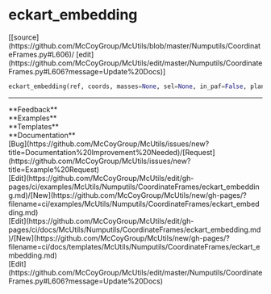 # <a id="McUtils.Numputils.CoordinateFrames.eckart_embedding">eckart_embedding</a>
<div class="docs-source-link" markdown="1">
[[source](https://github.com/McCoyGroup/McUtils/blob/master/Numputils/CoordinateFrames.py#L606)/
[edit](https://github.com/McCoyGroup/McUtils/edit/master/Numputils/CoordinateFrames.py#L606?message=Update%20Docs)]
</div>

```python
eckart_embedding(ref, coords, masses=None, sel=None, in_paf=False, planar_ref_tolerance=1e-06, proper_rotation=False, permutable_groups=None, transform_coordinates=True): 
```













---


<div markdown="1" class="text-secondary">
<div class="container">
  <div class="row">
   <div class="col" markdown="1">
**Feedback**   
</div>
   <div class="col" markdown="1">
**Examples**   
</div>
   <div class="col" markdown="1">
**Templates**   
</div>
   <div class="col" markdown="1">
**Documentation**   
</div>
   <div class="col" markdown="1">
   
</div>
   <div class="col" markdown="1">
   
</div>
   <div class="col" markdown="1">
   
</div>
</div>
  <div class="row">
   <div class="col" markdown="1">
[Bug](https://github.com/McCoyGroup/McUtils/issues/new?title=Documentation%20Improvement%20Needed)/[Request](https://github.com/McCoyGroup/McUtils/issues/new?title=Example%20Request)   
</div>
   <div class="col" markdown="1">
[Edit](https://github.com/McCoyGroup/McUtils/edit/gh-pages/ci/examples/McUtils/Numputils/CoordinateFrames/eckart_embedding.md)/[New](https://github.com/McCoyGroup/McUtils/new/gh-pages/?filename=ci/examples/McUtils/Numputils/CoordinateFrames/eckart_embedding.md)   
</div>
   <div class="col" markdown="1">
[Edit](https://github.com/McCoyGroup/McUtils/edit/gh-pages/ci/docs/McUtils/Numputils/CoordinateFrames/eckart_embedding.md)/[New](https://github.com/McCoyGroup/McUtils/new/gh-pages/?filename=ci/docs/templates/McUtils/Numputils/CoordinateFrames/eckart_embedding.md)   
</div>
   <div class="col" markdown="1">
[Edit](https://github.com/McCoyGroup/McUtils/edit/master/Numputils/CoordinateFrames.py#L606?message=Update%20Docs)   
</div>
   <div class="col" markdown="1">
   
</div>
   <div class="col" markdown="1">
   
</div>
   <div class="col" markdown="1">
   
</div>
</div>
</div>
</div>
